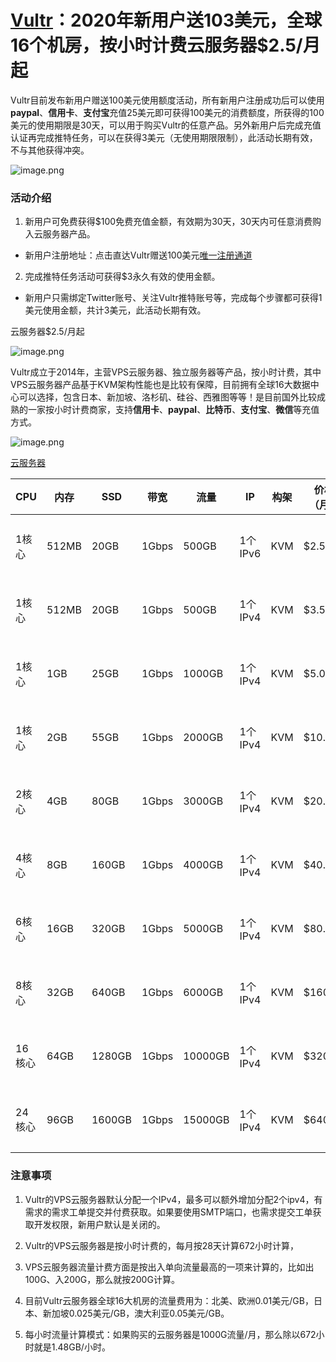 [Vultr](http://bit.ly/2QqEfuf)：2020年新用户送103美元，全球16个机房，按小时计费云服务器$2.5/月起
==


Vultr目前发布新用户赠送100美元使用额度活动，所有新用户注册成功后可以使用**paypal**、**信用卡**、**支付宝**充值25美元即可获得100美元的消费额度，所获得的100美元的使用期限是30天，可以用于购买Vultr的任意产品。另外新用户后完成充值认证再完成推特任务，可以在获得3美元（无使用期限限制），此活动长期有效，不与其他获得冲突。

![image.png](http://ww1.sinaimg.cn/large/d0640841ly1gd3p4kbvuuj227s0pe4qp.jpg)

### 活动介绍
1. 新用户可免费获得$100免费充值金额，有效期为30天，30天内可任意消费购入云服务器产品。
* 新用户注册地址：点击直达Vultr赠送100美元[唯一注册通道](http://bit.ly/2QqEfuf)
2. 完成推特任务活动可获得$3永久有效的使用金额。
* 新用户只需绑定Twitter账号、关注Vultr推特账号等，完成每个步骤都可获得1美元使用金额，共计3美元，此活动长期有效。

云服务器$2.5/月起

![image.png](http://ww1.sinaimg.cn/large/d0640841ly1gd3p95vi3kj227w0zaqs4.jpg)

Vultr成立于2014年，主营VPS云服务器、独立服务器等产品，按小时计费，其中VPS云服务器产品基于KVM架构性能也是比较有保障，目前拥有全球16大数据中心可以选择，包含日本、新加坡、洛杉矶、硅谷、西雅图等等！是目前国外比较成熟的一家按小时计费商家，支持**信用卡**、**paypal**、**比特币**、**支付宝**、**微信**等充值方式。

![image.png](http://ww1.sinaimg.cn/large/d0640841ly1gd3pfs1ea1j226w10o78n.jpg)

[云服务器](http://bit.ly/2QqEfuf)

|CPU|	内存|	SSD|	带宽|	流量|	IP|	构架|	价格（月）|	购买|
| ------ | ------ | ------ | ------ | ------ | ------ |------ | ------ | ------ |
|1核心|	512MB|	20GB|	1Gbps|	500GB|	1个IPv6|	KVM|	$2.50|	   [点击直达](http://bit.ly/2QqEfuf)
|1核心	|512MB| 20GB	|1Gbps	|500GB	|1个IPv4|	KVM|	$3.50	 | [点击直达](http://bit.ly/2QqEfuf)
|1核心	|1GB	| 25GB	|1Gbps	|1000GB	|1个IPv4|	KVM|	$5.00	 | [点击直达](http://bit.ly/2QqEfuf)
|1核心	|2GB  |	55GB	|1Gbps	|2000GB	|1个IPv4|	KVM|	$10.00	|[点击直达](http://bit.ly/2QqEfuf)
|2核心	|4GB	| 80GB	|1Gbps	|3000GB	|1个IPv4|	KVM|	$20.00	|[点击直达](http://bit.ly/2QqEfuf)
|4核心	|8GB	| 160GB	|1Gbps	|4000GB	|1个IPv4|	KVM|	$40.00	|[点击直达](http://bit.ly/2QqEfuf)
|6核心	|16GB	| 320GB	|1Gbps	|5000GB	|1个IPv4|	KVM|	$80.00	|[点击直达](http://bit.ly/2QqEfuf)
|8核心	|32GB	| 640GB	|1Gbps	|6000GB	|1个IPv4|	KVM|	$160.00| [点击直达](http://bit.ly/2QqEfuf)
|16核心|	64GB|	1280GB|	1Gbps|	10000GB |1个IPv4	|KVM|	$320.00| [点击直达](http://bit.ly/2QqEfuf)
|24核心|	96GB|	1600GB|	1Gbps|	15000GB	|1个IPv4|	KVM|$640.00| [点击直达](http://bit.ly/2QqEfuf)

### 注意事项

1.   Vultr的VPS云服务器默认分配一个IPv4，最多可以额外增加分配2个ipv4，有需求的需求工单提交并付费获取。如果要使用SMTP端口，也需求提交工单获取开发权限，新用户默认是关闭的。

2.   Vultr的VPS云服务器是按小时计费的，每月按28天计算672小时计算，

3.   VPS云服务器流量计费方面是按出入单向流量最高的一项来计算的，比如出100G、入200G，那么就按200G计算。

4.   目前Vultr云服务器全球16大机房的流量费用为：北美、欧洲0.01美元/GB，日本、新加坡0.025美元/GB，澳大利亚0.05美元/GB。

5.   每小时流量计算模式：如果购买的云服务器是1000G流量/月，那么除以672小时就是1.48GB/小时。

